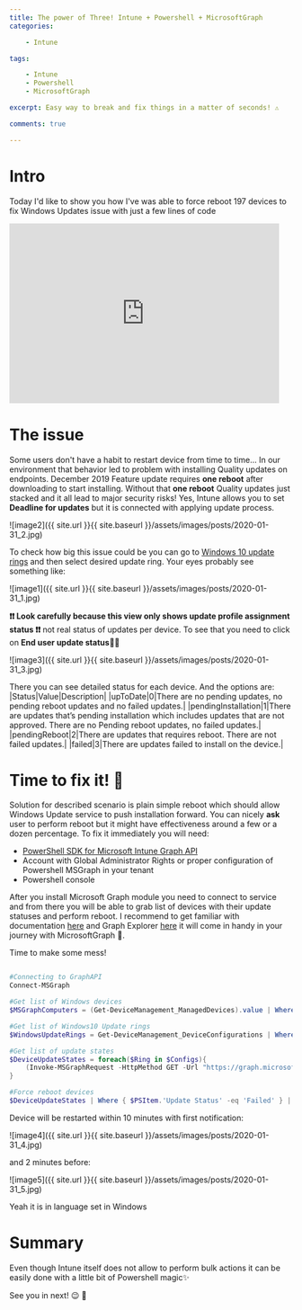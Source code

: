 ```yaml
---
title: The power of Three! Intune + Powershell + MicrosoftGraph
categories:

    - Intune

tags:

    - Intune
    - Powershell
    - MicrosoftGraph

excerpt: Easy way to break and fix things in a matter of seconds! ⚠️

comments: true

---
```


# Intro

Today I'd like to show you how I've was able to force reboot 197 devices to fix Windows Updates issue with just a few lines of code<br>
<iframe src="https://giphy.com/embed/xT0xeJpnrWC4XWblEk" width="480" height="320" frameBorder="0" class="giphy-embed" allowFullScreen></iframe><p><a href="https://giphy.com/gifs/whoa-hd-tim-and-eric-xT0xeJpnrWC4XWblEk"></a></p>

# The issue

Some users don't have a habit to restart device from time to time... In our environment that behavior led to problem with installing Quality updates on endpoints. December 2019 Feature update requires **one reboot** after downloading to start installing. Without that **one reboot** Quality updates just stacked and it all lead to major security risks! Yes, Intune allows you to set **Deadline for updates** but it is connected with applying update process.

![image2]({{ site.url }}{{ site.baseurl }}/assets/images/posts/2020-01-31_2.jpg)

To check how big this issue could be you can go to [Windows 10 update rings](https://devicemanagement.microsoft.com/#blade/Microsoft_Intune_DeviceSettings/DevicesMenu/windows10UpdateRings) and then select desired update ring. Your eyes probably see something like:

![image1]({{ site.url }}{{ site.baseurl }}/assets/images/posts/2020-01-31_1.jpg)

**❗❗ Look carefully because this view only shows update profile assignment status ❗❗** not real status of updates per device. To see that you need to click on **End user update status**🕵🏼

![image3]({{ site.url }}{{ site.baseurl }}/assets/images/posts/2020-01-31_3.jpg)

There you can see detailed status for each device. And the options are:<br>
|Status|Value|Description|
|upToDate|0|There are no pending updates, no pending reboot updates and no failed updates.|
|pendingInstallation|1|There are updates that’s pending installation which includes updates that are not approved. There are no Pending reboot updates, no failed updates.|
|pendingReboot|2|There are updates that requires reboot. There are not failed updates.|
|failed|3|There are updates failed to install on the device.|

# Time to fix it! 🔱

Solution for described scenario is plain simple reboot which should allow Windows Update service to push installation forward. You can nicely **ask** user to perform reboot but it might have effectiveness around a few or a dozen percentage. To fix it immediately you will need:

* [PowerShell SDK for Microsoft Intune Graph API](https://www.powershellgallery.com/packages/Microsoft.Graph.Intune/6.1907.1.0)
* Account with Global Administrator Rights or proper configuration of Powershell MSGraph in your tenant
* Powershell console

After you install Microsoft Graph module you need to connect to service and from there you will be able to grab list of devices with their update statuses and perform reboot. I recommend to get familiar with documentation [here](https://docs.microsoft.com/en-us/graph/api/resources/intune-devices-manageddevice?view=graph-rest-beta) and Graph Explorer [here](https://developer.microsoft.com/en-us/graph/graph-explorer) it will come in handy in your journey with MicrosoftGraph 🌌.

Time to make some mess!

``` powershell

#Connecting to GraphAPI
Connect-MSGraph

#Get list of Windows devices
$MSGraphComputers = (Get-DeviceManagement_ManagedDevices).value | Where { $PSItem.operatingSystem -eq 'Windows'}

#Get list of Windows10 Update rings
$WindowsUpdateRings = Get-DeviceManagement_DeviceConfigurations | Where { $PSItem.'@odata.type' -like '*windowsupdate*' }  | ogv -PassThru

#Get list of update states
$DeviceUpdateStates = foreach($Ring in $Configs){
    (Invoke-MSGraphRequest -HttpMethod GET -Url "https://graph.microsoft.com/beta/deviceManagement/deviceConfigurations/$($ring.id)/microsoft.graph.windowsUpdateForBusinessConfiguration/deviceUpdateStates").Value
}

#Force reboot devices
$DeviceUpdateStates | Where { $PSItem.'Update Status' -eq 'Failed' } | Invoke-DeviceManagement_ManagedDevices_RebootNow

```

Device will be restarted within 10 minutes with first notification:

![image4]({{ site.url }}{{ site.baseurl }}/assets/images/posts/2020-01-31_4.jpg)

and 2 minutes before:

![image5]({{ site.url }}{{ site.baseurl }}/assets/images/posts/2020-01-31_5.jpg)

Yeah it is in language set in Windows

# Summary

Even though Intune itself does not allow to perform bulk actions it can be easily done with a little bit of Powershell magic✨

See you in next! 😉 🧠


